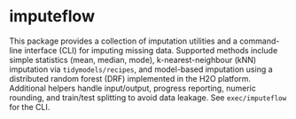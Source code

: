 imputeflow
===========

This package provides a collection of imputation utilities and a command-line
interface (CLI) for imputing missing data.  Supported methods include simple
statistics (mean, median, mode), k-nearest-neighbour (kNN) imputation via
`tidymodels/recipes`, and model-based imputation using a distributed random
forest (DRF) implemented in the H2O platform.  Additional helpers handle
input/output, progress reporting, numeric rounding, and train/test splitting
to avoid data leakage.  See `exec/imputeflow` for the CLI.